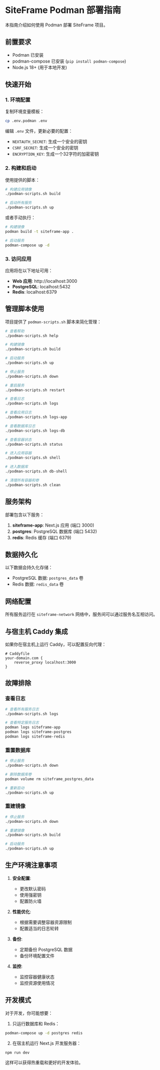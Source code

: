 # SiteFrame Podman 部署指南

本指南介绍如何使用 Podman 部署 SiteFrame 项目。

## 前置要求

- Podman 已安装
- podman-compose 已安装 (`pip install podman-compose`)
- Node.js 18+ (用于本地开发)

## 快速开始

### 1. 环境配置

复制环境变量模板：
```bash
cp .env.podman .env
```

编辑 `.env` 文件，更新必要的配置：
- `NEXTAUTH_SECRET`: 生成一个安全的密钥
- `CSRF_SECRET`: 生成一个安全的密钥
- `ENCRYPTION_KEY`: 生成一个32字符的加密密钥

### 2. 构建和启动

使用提供的脚本：
```bash
# 构建应用镜像
./podman-scripts.sh build

# 启动所有服务
./podman-scripts.sh up
```

或者手动执行：
```bash
# 构建镜像
podman build -t siteframe-app .

# 启动服务
podman-compose up -d
```

### 3. 访问应用

应用将在以下地址可用：
- **Web 应用**: http://localhost:3000
- **PostgreSQL**: localhost:5432
- **Redis**: localhost:6379

## 管理脚本使用

项目提供了 `podman-scripts.sh` 脚本来简化管理：

```bash
# 查看帮助
./podman-scripts.sh help

# 构建镜像
./podman-scripts.sh build

# 启动服务
./podman-scripts.sh up

# 停止服务
./podman-scripts.sh down

# 重启服务
./podman-scripts.sh restart

# 查看日志
./podman-scripts.sh logs

# 查看应用日志
./podman-scripts.sh logs-app

# 查看数据库日志
./podman-scripts.sh logs-db

# 查看容器状态
./podman-scripts.sh status

# 进入应用容器
./podman-scripts.sh shell

# 进入数据库
./podman-scripts.sh db-shell

# 清理所有容器和卷
./podman-scripts.sh clean
```

## 服务架构

部署包含以下服务：

1. **siteframe-app**: Next.js 应用 (端口 3000)
2. **postgres**: PostgreSQL 数据库 (端口 5432)
3. **redis**: Redis 缓存 (端口 6379)

## 数据持久化

以下数据会持久化存储：
- PostgreSQL 数据: `postgres_data` 卷
- Redis 数据: `redis_data` 卷

## 网络配置

所有服务运行在 `siteframe-network` 网络中，服务间可以通过服务名互相访问。

## 与宿主机 Caddy 集成

如果你在宿主机上运行 Caddy，可以配置反向代理：

```caddyfile
# Caddyfile
your-domain.com {
    reverse_proxy localhost:3000
}
```

## 故障排除

### 查看日志
```bash
# 查看所有服务日志
./podman-scripts.sh logs

# 查看特定服务日志
podman logs siteframe-app
podman logs siteframe-postgres
podman logs siteframe-redis
```

### 重置数据库
```bash
# 停止服务
./podman-scripts.sh down

# 删除数据库卷
podman volume rm siteframe_postgres_data

# 重新启动
./podman-scripts.sh up
```

### 重建镜像
```bash
# 停止服务
./podman-scripts.sh down

# 重建镜像
./podman-scripts.sh build

# 启动服务
./podman-scripts.sh up
```

## 生产环境注意事项

1. **安全配置**:
   - 更改默认密码
   - 使用强密钥
   - 配置防火墙

2. **性能优化**:
   - 根据需要调整容器资源限制
   - 配置适当的日志轮转

3. **备份**:
   - 定期备份 PostgreSQL 数据
   - 备份环境配置文件

4. **监控**:
   - 监控容器健康状态
   - 监控资源使用情况

## 开发模式

对于开发，你可能想要：

1. 只运行数据库和 Redis：
```bash
podman-compose up -d postgres redis
```

2. 在宿主机运行 Next.js 开发服务器：
```bash
npm run dev
```

这样可以获得热重载和更好的开发体验。